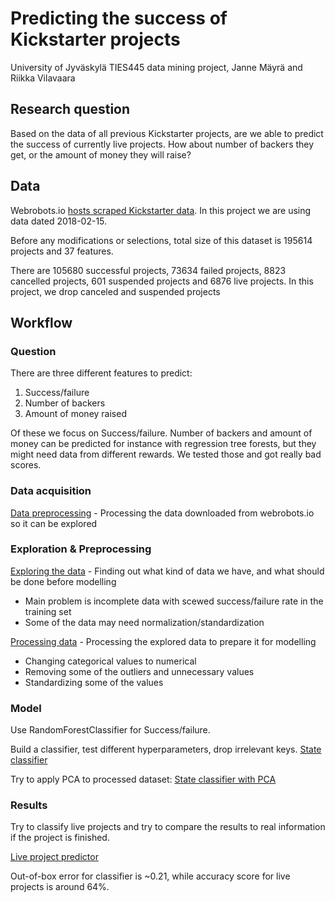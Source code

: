 # Predicting the success of Kickstarter projects 
University of Jyväskylä TIES445 data mining project, Janne Mäyrä and Riikka Vilavaara

## Research question
Based on the data of all previous Kickstarter projects, are we able to predict the success of currently live projects. How about number of backers they get, or the amount of money they will raise?

## Data

Webrobots.io [hosts scraped Kickstarter data](https://webrobots.io/kickstarter-datasets/). In this project we are using data dated 2018-02-15.

Before any modifications or selections, total size of this dataset is 195614 projects and 37 features. 

There are 105680 successful projects, 73634 failed projects, 8823 cancelled projects, 601 suspended projects and 6876 live projects. In this project, we drop canceled and suspended projects 

## Workflow

### Question
There are three different features to predict:
1. Success/failure
2. Number of backers
3. Amount of money raised

Of these we focus on Success/failure. Number of backers and amount of money can be predicted for instance with regression tree forests, but they might need data from different rewards. We tested those and got really bad scores.

### Data acquisition
[Data preprocessing](Data%20preprocessing.ipynb) - Processing the data downloaded from webrobots.io so it can be explored

### Exploration & Preprocessing
[Exploring the data](Data%20exploration.ipynb) - Finding out what kind of data we have, and what should be done before modelling
* Main problem is incomplete data with scewed success/failure rate in the training set
* Some of the data may need normalization/standardization

[Processing data](Processing%20Data.ipynb) - Processing the explored data to prepare it for modelling
* Changing categorical values to numerical
* Removing some of the outliers and unnecessary values
* Standardizing some of the values

### Model
Use RandomForestClassifier for Success/failure.

Build a classifier, test different hyperparameters, drop irrelevant keys.
[State classifier](State%20classifier.ipynb)

Try to apply PCA to processed dataset:
[State classifier with PCA](State%20classifier%20with%20PCA.ipynb)

### Results

Try to classify live projects and try to compare the results to real information if the project is finished.

[Live project predictor](Live%20project%20predictor.ipynb)

Out-of-box error for classifier is ~0.21, while accuracy score for live projects is around 64%. 